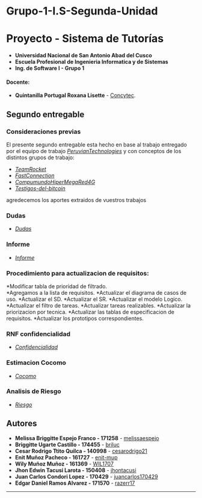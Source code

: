 # Grupo-1-I.S-Segunda-Unidad
# Proyecto - Sistema de Tutorías
- **Universidad Nacional de San Antonio Abad del Cusco**
- **Escuela Profesional de Ingenieria Informatica y de Sistemas**
- **Ing. de Software I - Grupo 1**
#### Docente:
- **Quintanilla Portugal Roxana Lisette** - [Concytec](http://directorio.concytec.gob.pe/appDirectorioCTI/VerDatosInvestigador.do?id_investigador=40930).
## Segundo entregable
### **Consideraciones previas**
El presente segundo entregable esta hecho en base al trabajo entregado por el equipo de trabajo
_[PeruvianTechnologies](https://github.com/Claudiars20/PeruvianTechnologies_IngSoft)_ 
y con conceptos de los distintos grupos de trabajo:
* _[TeamRocket](https://github.com/VkCarlin/TeamRocket)_
* _[FastConnection](https://github.com/AlexHelder-Tyzer/IngSoft-FastConnection)_
* _[CompumundoHiperMegaRed4G](https://github.com/razerr17/Compumundo_Hiper_Mega_Red_G4)_
* _[Testigos-del-bitcoin]()_

agredecemos los aportes extraidos de vuestros trabajos
### **Dudas**
* _[Dudas](https://docs.google.com/document/d/19Lbyj0zbaXeI-JDKwL5Q3aw5zZf0US3EbLihIBADTWE/edit)_
### **Informe**
* _[Informe](https://docs.google.com/document/d/1pgaCNmPrK4FzlS2riLuAyA2kxl1-kagwGfYvNBnqboM/edit)_

### **Procedimiento para actualizacion de requisitos:**
*Modificar tabla de prioridad de filtrado.  
*Agregamos a la lista de requisitos. 
*Actualizar el diagrama de casos de uso.
*Actualizar el SD. 
*Actualizar el SR. 
*Actualizar el modelo Logico. 
*Actualizar el filtro de tareas.
*Actualizar tareas realizables. 
*Actualizar la priorizacion por tecnica.
*Actualizar las tablas de especificacion de requisitos.
*Actualizar los prototipos correspondientes.

### **RNF confidencialidad**
* _[Confidencialidad](https://github.com/razerr17/Grupo-1-I.S-Segunda-Unidad/blob/main/Modelos/NFRConfidencialidad.png)_
### **Estimacion Cocomo**
* _[Cocomo](https://docs.google.com/document/d/1iu4GzGoD8HzfxKUe6fUxnTN9sFydXYX9FV1S2n1rQlI/edit)_
### **Analisis de Riesgo**
* _[Riesgo](https://docs.google.com/document/d/1sDjWP60GWTpfousy8ObzpAJhK-Yoa4mHtFFfxCeuIn4/edit#heading=h.osx4xe9kvx4)_

## Autores
* **Melissa Briggitte Espejo Franco - 171258** - [melissaespejo](https://github.com/melissaespejo)
* **Briggitte Ugarte Castillo - 174455** - [briluc](https://github.com/briluc)
* **Cesar Rodrigo Ttito Quilca - 140998** - [cesarodrigo21](https://github.com/cesarodrigo21)
* **Enit Muñoz Pacheco - 161727** - [enit-mup](https://github.com/enit-mup)
* **Wily Muñoz Muñoz - 161369** - [WIL1707](https://github.com/WIL1707)
* **Jhon Edwin Tacusi Larota - 150408** - [jhontacusi](https://github.com/jhontacusi)
* **Juan Carlos Condori Lopez - 170429** - [juancarlos170429](https://github.com/juancarlos170429)
* **Edgar Daniel Ramos Alvarez - 171570** - [razerr17](https://github.com/razerr17)
---
